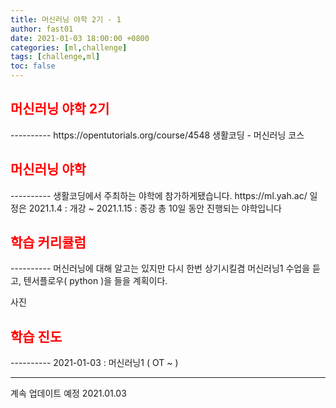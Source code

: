 ```yaml
---
title: 머신러닝 야학 2기 - 1
author: fast01
date: 2021-01-03 18:00:00 +0800
categories: [ml,challenge]
tags: [challenge,ml]
toc: false
---
```


<h2><span style="color:red">머신러닝 야학 2기 </span></h2>
----------
https://opentutorials.org/course/4548
생활코딩 - 머신러닝 코스 


<h2><span style="color:red"> 머신러닝 야학 </span></h2>
----------
생활코딩에서 주최하는 야학에 참가하게됐습니다.
https://ml.yah.ac/
일정은 2021.1.4 : 개강 ~ 2021.1.15 : 종강 
총 10일 동안 진행되는 야학입니다

<h2><span style="color:red"> 학습 커리큘럼</span></h2>
----------
머신러닝에 대해 알고는 있지만 다시 한번 상기시킬겸 머신러닝1 수업을 듣고,
텐서플로우( python )을 들을 계획이다.

사진

<h2><span style="color:red"> 학습 진도</span></h2>
----------
2021-01-03 : 머신러닝1 ( OT ~  )


----------
계속 업데이트 예정 2021.01.03

